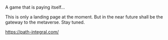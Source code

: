 A game that is paying itself...


This is only a landing page at the moment. But in the near future shall be the gateway to the metaverse. Stay tuned.

https://path-integral.com/

